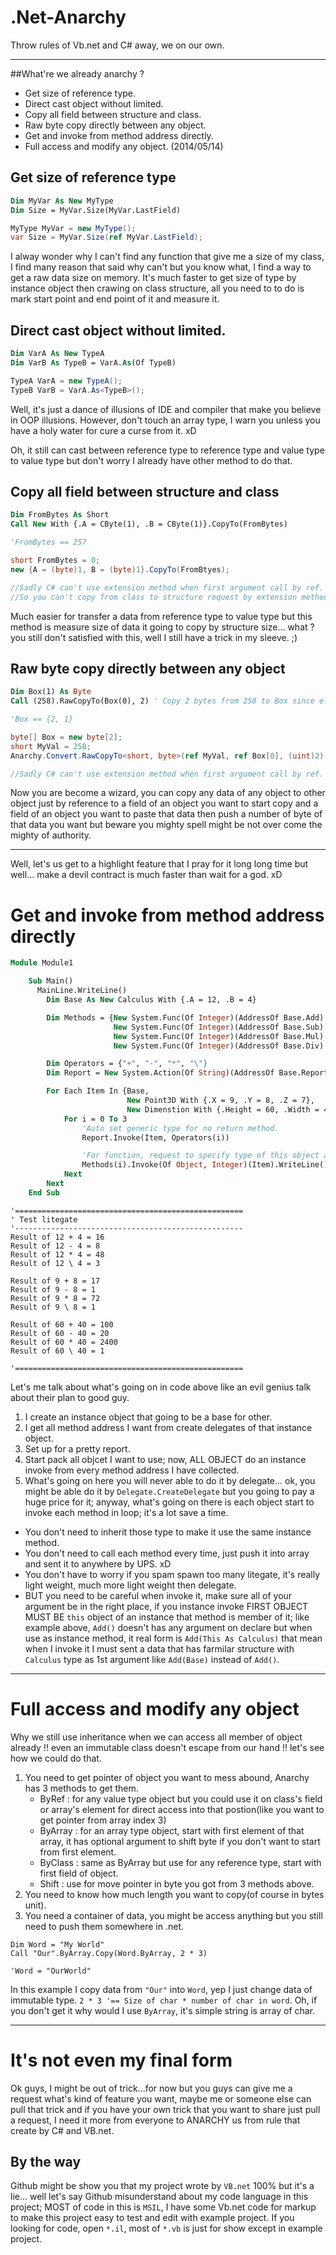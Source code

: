 # .Net-Anarchy
Throw rules of Vb.net and C# away, we on our own.
***

##What're we already anarchy ?
- Get size of reference type.
- Direct cast object without limited.
- Copy all field between structure and class.
- Raw byte copy directly between any object.
- Get and invoke from method address directly.
- Full access and modify any object. (2014/05/14)

## Get size of reference type
```vb
Dim MyVar As New MyType
Dim Size = MyVar.Size(MyVar.LastField)
```
```c#
MyType MyVar = new MyType();
var Size = MyVar.Size(ref MyVar.LastField);
```
I alway wonder why I can't find any function that give me a size of my class, I find many reason that said why can't but you know what, I find a way to get a raw data size on memory.
It's much faster to get size of type by instance object then crawing on class structure, all you need to to do is mark start point and end point of it and measure it.

## Direct cast object without limited.
```vb
Dim VarA As New TypeA
Dim VarB As TypeB = VarA.As(Of TypeB)
```
```c#
TypeA VarA = new TypeA();
TypeB VarB = VarA.As<TypeB>();
```
Well, it's just a dance of illusions of IDE and compiler that make you believe in OOP illusions.
However, don't touch an array type, I warn you unless you have a holy water for cure a curse from it. xD

Oh, it still can cast between reference type to reference type and value type to value type but don't worry I already have other method to do that.

## Copy all field between structure and class
```vb
Dim FromBytes As Short
Call New With {.A = CByte(1), .B = CByte(1)}.CopyTo(FromBytes)

'FromBytes == 257
```
```c#
short FromBytes = 0;
new {A = (byte)1, B = (byte)1}.CopyTo(FromBtyes);

//Sadly C# can't use extension method when first argument call by ref.
//So you can't copy from class to structure request by extension method, need to do it normally.
```
Much easier for transfer a data from reference type to value type but this method is measure size of data it going to copy by structure size... what ? you still don't satisfied with this, well I still have a trick in my sleeve. ;)

## Raw byte copy directly between any object
```vb
Dim Box(1) As Byte
Call (258).RawCopyTo(Box(0), 2) ' Copy 2 bytes from 258 to Box since element index 0.

'Box == {2, 1}
```
```c#
byte[] Box = new byte[2];
short MyVal = 258;
Anarchy.Convert.RawCopyTo<short, byte>(ref MyVal, ref Box[0], (uint)2);

//Sadly C# can't use extension method when first argument call by ref.
```
Now you are become a wizard, you can copy any data of any object to other object just by reference to a field of an object you want to start copy and a field of an object you want to paste that data then push a number of byte of that data you want but beware you mighty spell might be not over come the mighty of authority.

***
Well, let's us get to a highlight feature that I pray for it long long time but well... make a devil contract is much faster than wait for a god. xD

# Get and invoke from method address directly
```vb
Module Module1

    Sub Main()
      MainLine.WriteLine()
        Dim Base As New Calculus With {.A = 12, .B = 4}

        Dim Methods = {New System.Func(Of Integer)(AddressOf Base.Add).Address,
                       New System.Func(Of Integer)(AddressOf Base.Sub).Address,
                       New System.Func(Of Integer)(AddressOf Base.Mul).Address,
                       New System.Func(Of Integer)(AddressOf Base.Div).Address}

        Dim Operators = {"+", "-", "*", "\"}
        Dim Report = New System.Action(Of String)(AddressOf Base.Report).Address

        For Each Item In {Base,
                          New Point3D With {.X = 9, .Y = 8, .Z = 7},
                          New Dimenstion With {.Height = 60, .Width = 40}}
            For i = 0 To 3
                'Auto set generic type for no return method.
                Report.Invoke(Item, Operators(i))

                'For function, request to specify type of this object and arguments.
                Methods(i).Invoke(Of Object, Integer)(Item).WriteLine()
            Next
        Next
    End Sub
```

```
'===================================================
' Test litegate
'---------------------------------------------------
Result of 12 + 4 = 16
Result of 12 - 4 = 8
Result of 12 * 4 = 48
Result of 12 \ 4 = 3

Result of 9 + 8 = 17
Result of 9 - 8 = 1
Result of 9 * 8 = 72
Result of 9 \ 8 = 1

Result of 60 + 40 = 100
Result of 60 - 40 = 20
Result of 60 * 40 = 2400
Result of 60 \ 40 = 1

'===================================================
```
Let's me talk about what's going on in code above like an evil genius talk about their plan to good guy.

1. I create an instance object that going to be a base for other.
2. I get all method address I want from create delegates of that instance object.
3. Set up for a pretty report.
4. Start pack all objcet I want to use; now, ALL OBJECT do an instance invoke from every method address I have collected.
5. What's going on here you will never able to do it by delegate... ok, you might be able do it by `Delegate.CreateDelegate` but you going to pay a huge price for it; anyway, what's going on there is each object start to invoke each method in loop; it's a lot save a time. 
  - You don't need to inherit those type to make it use the same instance method.
  - You don't need to call each method every time, just push it into array and sent it to anywhere by UPS. xD
  - You don't have to worry if you spam spawn too many litegate, it's really light weight, much more light weight then delegate.
  - BUT you need to be careful when invoke it, make sure all of your argument be in the right place, if you instance invoke FIRST OBJECT MUST BE `this` object of an instance that method is member of it; like example above, `Add()` doesn't has any argument on declare but when use as instance method, it real form is `Add(This As Calculus)` that mean when I invoke it I must sent a data that has farmilar structure with `Calculus` type as 1st argument like `Add(Base)` instead of `Add()`.
 
***
# Full access and modify any object
Why we still use inheritance when we can access all member of object already !!
even an immutable class doesn't escape from our hand !! let's see how we could do that.

1. You need to get pointer of object you want to mess abound, Anarchy has 3 methods to get them.
    - ByRef : for any value type object but you could use it on class's field or array's element for direct access into that postion(like you want to get pointer from array index 3)
    - ByArray : for an array type object, start with first element of that array, it has optional argument to shift byte if you don't want to start from first element.
    - ByClass : same as ByArray but use for any reference type, start with first field of object.
    - Shift : use for move pointer in byte you got from 3 methods above.
2. You need to know how much length you want to copy(of course in bytes unit).
3. You need a container of data, you might be access anything but you still need to push them somewhere in .net.

```VB
Dim Word = "My World"
Call "Our".ByArray.Copy(Word.ByArray, 2 * 3)

'Word = "OurWorld"
```
In this example I copy data from `"Our"` into `Word`, yep I just change data of immutable type. 
`2 * 3 '== Size of char * number of char in word`. 
Oh, if you don't get it why would I use `ByArray`, it's simple string is array of char.

***
# It's not even my final form
Ok guys, I might be out of trick...for now but you guys can give me a request what's kind of feature you want, maybe me or someone else can pull that trick and if you have your own trick that you want to share just pull a request, I need it  more from everyone to ANARCHY us from rule that create by C# and VB.net.

## By the way
Github might be show you that my project wrote by `VB.net` 100% but it's a lie... well let's say Github misunderstand about my code language in this project; MOST of code in this is `MSIL`, I have some Vb.net code for markup to make this project easy to test and edit with example project. If you looking for code, open `*.il`, most of `*.vb` is just for show except in example project.
